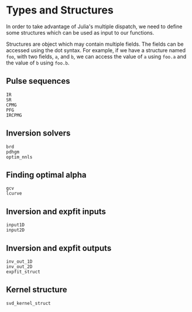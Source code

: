 
# Types and Structures

In order to take advantage of Julia's multiple dispatch, 
we need to define some structures which can be used as input to our functions.

Structures are object which may contain multiple fields.
The fields can be accessed using the dot syntax.
For example, if we have a structure named `foo`, with two fields, `a`, and `b`, 
we can access the value of `a` using `foo.a` and the value of `b` using `foo.b`.


## Pulse sequences
```@docs
IR
SR
CPMG
PFG
IRCPMG
```

## Inversion solvers
```@docs
brd
pdhgm
optim_nnls
```

## Finding optimal alpha
```@docs
gcv
lcurve
```

## Inversion and expfit inputs
```@docs
input1D
input2D
```

##  Inversion and expfit outputs
```@docs
inv_out_1D
inv_out_2D
expfit_struct
```


## Kernel structure

```@docs
svd_kernel_struct
```
